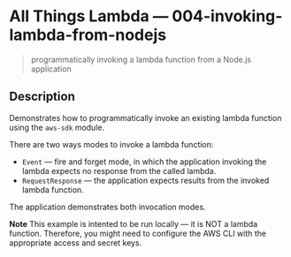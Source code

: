 # All Things Lambda &mdash; 004-invoking-lambda-from-nodejs
> programmatically invoking a lambda function from a Node.js application

## Description
Demonstrates how to programmatically invoke an existing lambda function using the `aws-sdk` module.

There are two ways modes to invoke a lambda function:
+ `Event` &mdash; fire and forget mode, in which the application invoking the lambda expects no response from the called lambda.
+ `RequestResponse` &mdash; the application expects results from the invoked lambda function.

The application demonstrates both invocation modes.

**Note**
This example is intented to be run locally &mdash; it is NOT a lambda function. Therefore, you might need to configure the AWS CLI with the appropriate access and secret keys.
